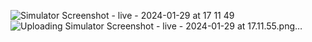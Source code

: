 ![Simulator Screenshot - live - 2024-01-29 at 17 11 49](https://github.com/ManarShahin48/pitch_perfect_ios/assets/60716992/de35b11c-98ab-4a79-9075-695e7df702b1)
![Uploading Simulator Screenshot - live - 2024-01-29 at 17.11.55.png…]()
